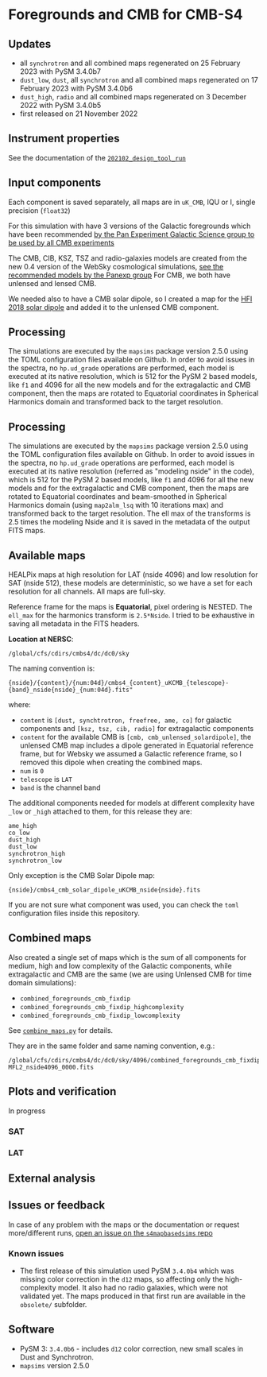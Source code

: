 Foregrounds and CMB for CMB-S4
==============================

## Updates

* all `synchrotron` and all combined maps regenerated on 25 February 2023 with PySM 3.4.0b7
* `dust_low`, `dust`, all `synchrotron` and all combined maps regenerated on 17 February 2023 with PySM 3.4.0b6
* `dust_high`, `radio` and all combined maps regenerated on 3 December 2022 with PySM 3.4.0b5
* first released on 21 November 2022

## Instrument properties

See the documentation of the [`202102_design_tool_run`](https://github.com/CMB-S4/s4mapbasedsims/tree/master/202102_design_tool_run)

## Input components

Each component is saved separately, all maps are in `uK_CMB`, IQU or I, single precision (`float32`)

For this simulation with have 3 versions of the Galactic foregrounds which have been recommended [by the Pan Experiment Galactic Science group to be used by all CMB experiments](https://galsci.github.io/blog/2022/common-fiducial-sky/)

The CMB, CIB, KSZ, TSZ and radio-galaxies models are created from the new 0.4 version of the WebSky cosmological simulations, [see the recommended models by the Panexp group](https://galsci.github.io/blog/2022/common-fiducial-extragalactic-cmb)
For CMB, we both have unlensed and lensed CMB.

We needed also to have a CMB solar dipole, so I created a map for the [HFI 2018 solar dipole](https://wiki.cosmos.esa.int/planck-legacy-archive/index.php/Map-making#HFI_2018_Solar_dipole) and added it to the unlensed CMB component.

## Processing

The simulations are executed by the `mapsims` package version 2.5.0 using the TOML configuration files available on Github.
In order to avoid issues in the spectra, no `hp.ud_grade` operations are performed, each model is executed at its native resolution, which is 512 for the PySM 2 based models, like `f1` and 4096 for all the new models and for the extragalactic and CMB component, then the maps are rotated to Equatorial coordinates in Spherical Harmonics domain and transformed back to the target resolution.

## Processing

The simulations are executed by the `mapsims` package version 2.5.0 using the TOML configuration files available on Github.
In order to avoid issues in the spectra, no `hp.ud_grade` operations are performed, each model is executed at its native resolution (referred as "modeling nside" in the code), which is 512 for the PySM 2 based models, like `f1` and 4096 for all the new models and for the extragalactic and CMB component, then the maps are rotated to Equatorial coordinates and beam-smoothed in Spherical Harmonics domain (using `map2alm_lsq` with 10 iterations max) and transformed back to the target resolution. The ell max of the transforms is 2.5 times the
modeling Nside and it is saved in the metadata of the output FITS maps.

## Available maps

HEALPix maps at high resolution for LAT (nside 4096) and low resolution for SAT (nside 512), these models are deterministic, so we have a set for each resolution for all channels. All maps are full-sky.

Reference frame for the maps is **Equatorial**, pixel ordering is NESTED.
The `ell_max` for the harmonics transform is `2.5*Nside`.
I tried to be exhaustive in saving all metadata in the FITS headers.

**Location at NERSC**:

    /global/cfs/cdirs/cmbs4/dc/dc0/sky

The naming convention is:

    {nside}/{content}/{num:04d}/cmbs4_{content}_uKCMB_{telescope}-{band}_nside{nside}_{num:04d}.fits"

where:

* `content` is `[dust, synchtrotron, freefree, ame, co]` for galactic components and `[ksz, tsz, cib, radio]` for extragalactic components
* `content` for the available CMB is `[cmb, cmb_unlensed_solardipole]`, the unlensed CMB map includes a dipole generated in Equatorial reference frame, but for Websky we assumed a Galactic reference frame, so I removed this dipole when creating the combined maps.
* `num` is `0`
* `telescope` is `LAT`
* `band` is the channel band

The additional components needed for models at different complexity have `_low` or `_high` attached to them, for this release they are:

```
ame_high
co_low
dust_high
dust_low
synchrotron_high
synchrotron_low
```

Only exception is the CMB Solar Dipole map:

    {nside}/cmbs4_cmb_solar_dipole_uKCMB_nside{nside}.fits

If you are not sure what component was used, you can check the `toml` configuration files inside this repository.

## Combined maps

Also created a single set of maps which is the sum of all components for medium, high and low complexity of the Galactic components, while extragalactic and CMB are the same (we are using Unlensed CMB for time domain simulations):

* `combined_foregrounds_cmb_fixdip`
* `combined_foregrounds_cmb_fixdip_highcomplexity`
* `combined_foregrounds_cmb_fixdip_lowcomplexity`

See [`combine_maps.py`](./combine_maps.py) for details.

They are in the same folder and same naming convention, e.g.:

    /global/cfs/cdirs/cmbs4/dc/dc0/sky/4096/combined_foregrounds_cmb_fixdip_lowcomplexity/0000/cmbs4_combined_foregrounds_cmb_fixdip_lowcomplexity_uKCMB_LAT-MFL2_nside4096_0000.fits

## Plots and verification

In progress

### SAT

### LAT

## External analysis


## Issues or feedback

In case of any problem with the maps or the documentation or request more/different runs, [open an issue on the `s4mapbasedsims` repo](https://github.com/CMB-S4/s4mapbasedsims/issues)

### Known issues

* The first release of this simulation used PySM `3.4.0b4` which was missing color correction in the `d12` maps, so affecting only the high-complexity model. It also had no radio galaxies, which were not validated yet. The maps produced in that first run are available in the `obsolete/` subfolder.


## Software

* PySM 3: `3.4.0b6` - includes `d12` color correction, new small scales in Dust and Synchrotron.
* `mapsims` version 2.5.0
